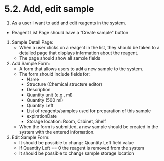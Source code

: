 # 5.2. Add, edit sample
1. As a user I want to add and edit reagents in the system.

* Reagent List Page should have a "Create sample" button

1. Sample Detail Page:
   * When a user clicks on a reagent in the list, they should be taken to a detailed page that displays information about the reagent.
   * The page should show all sample fields
2. Add Sample Form:
   * A form that allows users to add a new sample to the system.
   * The form should include fields for:
     * Name
     * Structure (Chemical structure editor)
     * Description
     * Quantity unit (e.g., ml)
     * Quantity (500 ml)
     * Quantity Left
     * List of reagents/samples used for preparation of this sample
     * expirationDate
     * Storage location: Room, Cabinet, Shelf
   * When the form is submitted, a new sample should be created in the system with the entered information.
3. Edit Sample Form:
   * It should be possible to change Quantity Left field value
   * If Quantity Left == 0 the reagent is removed from the system
   * It should be possible to change sample storage location
